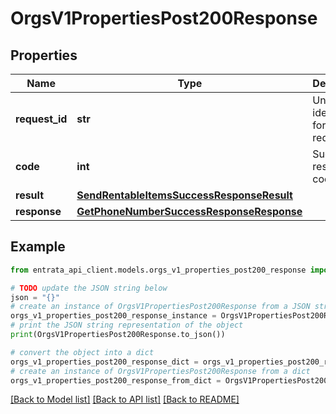 # OrgsV1PropertiesPost200Response


## Properties

Name | Type | Description | Notes
------------ | ------------- | ------------- | -------------
**request_id** | **str** | Unique identifier for the request | 
**code** | **int** | Success response code | 
**result** | [**SendRentableItemsSuccessResponseResult**](SendRentableItemsSuccessResponseResult.md) |  | 
**response** | [**GetPhoneNumberSuccessResponseResponse**](GetPhoneNumberSuccessResponseResponse.md) |  | 

## Example

```python
from entrata_api_client.models.orgs_v1_properties_post200_response import OrgsV1PropertiesPost200Response

# TODO update the JSON string below
json = "{}"
# create an instance of OrgsV1PropertiesPost200Response from a JSON string
orgs_v1_properties_post200_response_instance = OrgsV1PropertiesPost200Response.from_json(json)
# print the JSON string representation of the object
print(OrgsV1PropertiesPost200Response.to_json())

# convert the object into a dict
orgs_v1_properties_post200_response_dict = orgs_v1_properties_post200_response_instance.to_dict()
# create an instance of OrgsV1PropertiesPost200Response from a dict
orgs_v1_properties_post200_response_from_dict = OrgsV1PropertiesPost200Response.from_dict(orgs_v1_properties_post200_response_dict)
```
[[Back to Model list]](../README.md#documentation-for-models) [[Back to API list]](../README.md#documentation-for-api-endpoints) [[Back to README]](../README.md)


